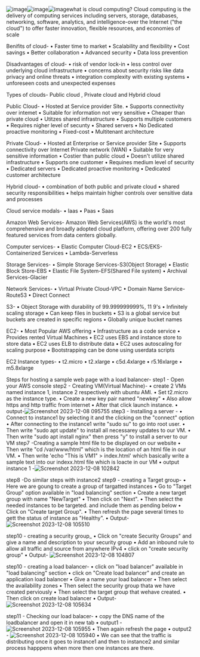 ![image](https://github.com/userramanujan/notes/assets/145014171/f2be6890-b3e9-4fc9-b0c0-3866dc1181d4)![image](https://github.com/userramanujan/notes/assets/145014171/6a028f77-7301-4e87-b5ea-4e219549b37b)![image](https://github.com/userramanujan/notes/assets/145014171/28db0c9e-53c5-4eae-9432-1f424e5f61c8)what is cloud computing?
Cloud computing is the delivery of computing services including servers, storage, databases, networking, software, analytics, and intelligence-over the Internet ("the cloud") to offer faster innovation, flexible resources, and economies of scale

Benifits of cloud-
• Faster time to market
• Scalability and flexibility
• Cost savings
• Better collaboration
• Advanced security
• Data loss prevention

Disadvantages of cloud-
• risk of vendor lock-in
• less control over underlying cloud infrastructure
• concerns about security risks like data privacy and online threats
• integration complexity with existing systems
• unforeseen costs and unexpected expenses

Types of clouds- Public cloud , Private cloud and Hybrid cloud

Public Cloud-
• Hosted at Service provider Site.
• Supports connectivity over intemet
• Suitable for information not very sensitive
• Cheaper than private cloud
• Utitzes shared infrastructure
• Supports multiple customers
• Requires nigher level of secunty
• Shared servers
• No Dedicated proactive monitoring
• Fixed-cost
• Multitenant architecture

Private Cloud-
• Hosted at Enterprise or Service provider Site
• Supports connectivity over Internet Private network (WAN)
• Suitable for very sensitive information
• Costier than public cloud
• Doesn't utilize shared infrastructure
• Supports one customer
• Requines medium level of security
• Dedicated servers
• Dedicated proactive monitoring
• Dedicated customer architecture

Hybrid cloud-
• combination of both public and private cloud
• shared security responsibilities
• helps maintain higher controls over sensitive data and processes

Cloud service modals-
• Iaas
• Paas
• Saas

Amazon Web Services-
Amazon Web Services(AWS) is the world's most comprehensive and broadly adopted cloud platform, offering over 200 fully featured services from data centers globally.

Computer services-
• Elastic Computer Cloud-EC2
• ECS/EKS-Containerized Services
• Lambda-Serverless

Storage Services-
• Simple Storage Services-S3(Object Storage)
• Elastic Block Store-EBS
• Elastic File System-EFS(Shared File system)
• Archival Services-Glacier

Network Services-
• Virtual Private Cloud-VPC
• Domain Name Service-Route53
• Direct Connect



S3-
• Object Storage with durability of 99.999999999%, 11 9's
• Infinitely scaling storage
• Can keep files in buckets
• S3 is a global service but buckets are created in specific regions
• Globally unique bucket names

EC2-
• Most Popular AWS offering
• Infrastructure as a code service
• Provides rented Virtual Machines
• EC2 uses EBS and instance store to store data
• EC2 uses ELB to distribute data
• EC2 uses autoscaling for scaling purpose
• Bootstrapping can be done using userdata scripts

EC2 Instance types-
• t2.micro
• t2.xlarge
• c5d.4xlarge
• r5.16xlarge
• m5.8xlarge


Steps for hosting a sample web page with  a load balancer-
step1 - Open your AWS console
step2 - Creating VM(Virtual Machine)-
    • create 2 VMs named instance 1, instance 2 respectively with ubuntu AMI.
    • Set t2.micro as the instance type.
    • Create a new key pair named "newkey"
    • Also allow https and http traffic from internet
    • After that click launch instance.
    • output-![Screenshot 2023-12-08 095755](https://github.com/userramanujan/notes/assets/145014171/4a153003-77c3-4e25-a0a1-4849e6b644fc)
step3 - Installing a server -
     • Connect to instance1 by selecting it and the clicking on the "connect" option 
     • After connecting to the instance1 write "sudo su" to go into root user.
     • Then write "sudo apt update" to install all necessarey updates to our VM.
     • Then write "sudo apt install nginx" then press "y" to install a server to our VM
step7 -Creating a sample html file to be displayed on our website
    • Then write "cd /var/www/html" which is the location of an html file in our VM.
    • Then write 'echo "This is VM1" > index.html' which basically write a sample text into our indexx.html file which is loacte in our VM
    • output instance 1 -![Screenshot 2023-12-08 102842](https://github.com/userramanujan/notes/assets/145014171/c05a6ec7-2564-4f81-90ca-907298406663)

step8 -Do similar steps with instance2
step9 - creating a Target group-
      • Here we are goung to create a group of targatted instances
      • Go to "Target Group" option available in "load balancing" section
      • Create a new target group with  name "NewTarget"
      • Then click on "Next".
      • Then select the needed instances to be targeted. and include them as pending below
      • Click on "Create target Group".
      • Then refresh the page several times to gett the status of instance as "Healthy".
      • Output- ![Screenshot 2023-12-08 105510](https://github.com/userramanujan/notes/assets/145014171/3d2ade16-a4c9-4ebc-a302-88b8c0a1d8d5)

step10 - creating a security group_
      • Click on "create Security Groups" and give a name and description to your security group
      • Add an inbound rule to allow all traffic and source from anywhere IPv4
      • click on "create security group"
      • Output- ![Screenshot 2023-12-08 104807](https://github.com/userramanujan/notes/assets/145014171/93723989-a928-4056-a9dd-15d8e30e44e6)

step10 - creating a load balancer-
      • click on "load balancer" available in "load balancing" section
      • click on "Create load balancer" and create an application load balancer
      • Give a name your load balancer
      • Then select the availability zones
      • Then select the security group thata we have created perviously
      • Then select the target group that wehave created.
      • Then click on create load balancer
      • Output- ![Screenshot 2023-12-08 105634](https://github.com/userramanujan/notes/assets/145014171/9c35fcf8-b6ce-410f-a18f-8aaf27476b6d)

step11 - Checking our load balacer-
      • copy the DNS name of the loadbalancer and open it in new tab 
      • output1 -![Screenshot 2023-12-08 105955](https://github.com/userramanujan/notes/assets/145014171/48bd16fc-3469-4dfd-8839-6b84f51e3599)
      • Then again refresh the page
      • output2 - ![Screenshot 2023-12-08 105940](https://github.com/userramanujan/notes/assets/145014171/37dd07e8-f277-4bf0-aaa7-69753ee56f44)
      • We can see that  the traffic is distributing once it goes to instance1 and then to instance2 and similar process happpens when more then one instances are there.
